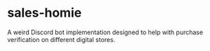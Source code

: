 # sales-homie
A weird Discord bot implementation designed to help with purchase verification on different digital stores.

